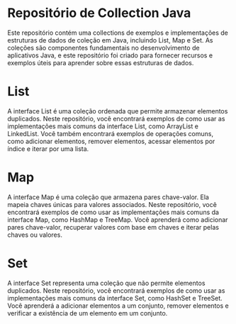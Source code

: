 # Repositório de Collection Java
Este repositório contém uma collections de exemplos e implementações de estruturas de dados de coleção em Java, incluindo List, Map e Set. As coleções são componentes fundamentais no desenvolvimento de aplicativos Java, e este repositório foi criado para fornecer recursos e exemplos úteis para aprender sobre essas estruturas de dados.

# List
A interface List é uma coleção ordenada que permite armazenar elementos duplicados. Neste repositório, você encontrará exemplos de como usar as implementações mais comuns da interface List, como ArrayList e LinkedList. Você também encontrará exemplos de operações comuns, como adicionar elementos, remover elementos, acessar elementos por índice e iterar por uma lista.

# Map
A interface Map é uma coleção que armazena pares chave-valor. Ela mapeia chaves únicas para valores associados. Neste repositório, você encontrará exemplos de como usar as implementações mais comuns da interface Map, como HashMap e TreeMap. Você aprenderá como adicionar pares chave-valor, recuperar valores com base em chaves e iterar pelas chaves ou valores.

# Set
A interface Set representa uma coleção que não permite elementos duplicados. Neste repositório, você encontrará exemplos de como usar as implementações mais comuns da interface Set, como HashSet e TreeSet. Você aprenderá a adicionar elementos a um conjunto, remover elementos e verificar a existência de um elemento em um conjunto.
